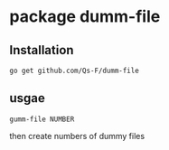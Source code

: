 # package dumm-file

## Installation

`go get github.com/Qs-F/dumm-file`

## usgae

`gumm-file NUMBER`

then create numbers of dummy files
